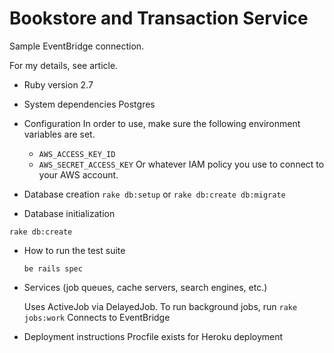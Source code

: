 # Bookstore and Transaction Service

Sample EventBridge connection.

For my details, see article.

* Ruby version
  2.7

* System dependencies
  Postgres

* Configuration
  In order to use, make sure the following environment variables are set.
  - `AWS_ACCESS_KEY_ID`
  - `AWS_SECRET_ACCESS_KEY`
  Or whatever IAM policy you use to connect to your AWS account.

* Database creation
  ```rake db:setup``` 
  or 
  ```rake db:create db:migrate```

* Database initialization
```
rake db:create
```

* How to run the test suite
	
  ```
  be rails spec
  ```
  
* Services (job queues, cache servers, search engines, etc.)

  Uses ActiveJob via DelayedJob. To run background jobs, run `rake jobs:work`
  Connects to EventBridge

* Deployment instructions
  Procfile exists for Heroku deployment

